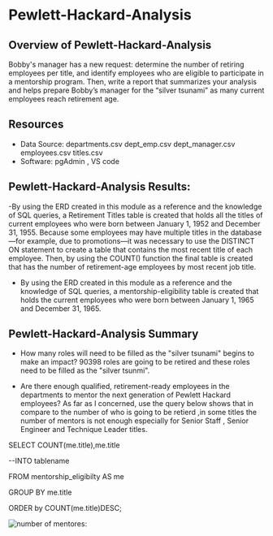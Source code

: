 
# Pewlett-Hackard-Analysis


## Overview of Pewlett-Hackard-Analysis

 Bobby's manager has a new request: determine the number of retiring employees per title,
 and identify employees who are eligible to participate in a mentorship program. 
 Then, write a report that summarizes your analysis and helps 
 prepare Bobby’s manager for the “silver tsunami” as many current employees 
 reach retirement age.


## Resources
- Data Source: 
departments.csv
dept_emp.csv
dept_manager.csv
employees.csv
titles.csv
- Software: pgAdmin , VS code

## Pewlett-Hackard-Analysis Results:

-By using the ERD created in this module as a reference and the knowledge of 
SQL queries, a Retirement Titles table is created that holds all the titles of 
current employees who were born between January 1, 1952 and December 31, 1955. 
Because some employees may have multiple titles in the database—for example, due to 
promotions—it was  necessary to use the DISTINCT ON statement to create a table that 
contains the most recent title of each employee. Then, by using the COUNT() function 
the final table is created that has the number of retirement-age employees by most 
recent job title.



- By using the ERD created in this module as a reference and the knowledge of SQL
 queries, a mentorship-eligibility table is created that holds the current employees 
 who were born between January 1, 1965 and December 31, 1965.


  
## Pewlett-Hackard-Analysis Summary

- How many roles will need to be filled as the "silver tsunami" begins to make an impact?
90398 roles are going to be retired and these roles need to be filled as the "silver tsunmi".

- Are there enough qualified, retirement-ready employees in the departments to mentor the next 
generation of Pewlett Hackard employees?
As far as I concerned, use the query below shows that  in compare to the number of who is going 
to be retierd ,in some titles the number of mentors is not enough especially for 
Senior Staff , Senior Engineer and Technique Leader titles.


SELECT COUNT(me.title),me.title

--INTO tablename

FROM  mentorship_eligibilty AS me

GROUP BY me.title

ORDER by COUNT(me.title)DESC; 

![number of mentores:](Pewlett_Hackard_Analysis/number_of_mentores.png)
